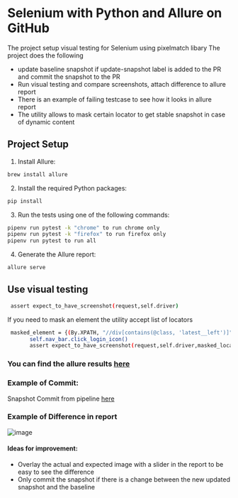 # Selenium with Python and Allure on GitHub

The project setup visual testing for Selenium using pixelmatch libary
The project does the following 
- update baseline snapshot if update-snapshot label is added to the PR and commit the snapshot to the PR
- Run visual testing and compare screenshots, attach difference to allure report
- There is an example of failing testcase to see how it looks in allure report
- The utility allows to mask certain locator to get stable snapshot in case of dynamic content

## Project Setup

1. Install Allure:
```bash
brew install allure
```
2. Install the required Python packages:
```bash
pip install
```
3. Run the tests using one of the following commands:
```bash
pipenv run pytest -k "chrome" to run chrome only
pipenv run pytest -k "firefox" to run firefox only
pipenv run pytest to run all
```
4. Generate the Allure report:
```bash
allure serve
```

## Use visual testing
```bash
 assert expect_to_have_screenshot(request,self.driver)
 ```
 If you need to mask an element the utility accept list of locators
 ```bash
  masked_element = {(By.XPATH, "//div[contains(@class, 'latest__left')]"),(By.XPATH, "//div[contains(@class, 'latest__right')]")}
        self.nav_bar.click_login_icon()
        assert expect_to_have_screenshot(request,self.driver,masked_locators=masked_element)==True    
  ``` 


### You can find the allure results [here](https://alyaothman14.github.io/selenium-python/visual/)

### Example of Commit:
Snapshot Commit from pipeline [here](https://github.com/alyaothman14/selenium-visual-testing/pull/1/commits/67642b526ccce1592cd717eda5b83e3a8cb2f1ee)

### Example of Difference in report
![image](https://user-images.githubusercontent.com/87079479/236699643-9885c5e7-134b-4ff7-a126-28a2310b6eb7.png)

#### Ideas for improvement:
- Overlay the actual and expected image with a slider in the report to be easy to see the difference
- Only commit the snapshot if there is a change between the new updated snapshot and the baseline

